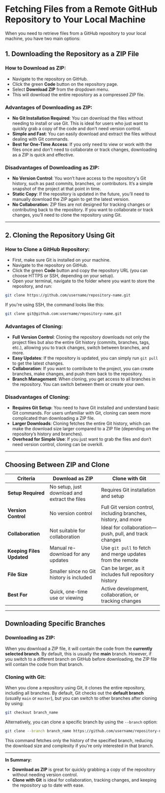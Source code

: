 
# Fetching Files from a Remote GitHub Repository to Your Local Machine

When you need to retrieve files from a GitHub repository to your local machine, you have two main options:

## 1. Downloading the Repository as a ZIP File

### How to Download as ZIP:
- Navigate to the repository on GitHub.
- Click the green **Code** button on the repository page.
- Select **Download ZIP** from the dropdown menu.
- This will download the entire repository as a compressed ZIP file.

### Advantages of Downloading as ZIP:
- **No Git Installation Required**: You can download the files without needing to install or use Git. This is ideal for users who just want to quickly grab a copy of the code and don't need version control.
- **Simple and Fast**: You can easily download and extract the files without dealing with Git commands.
- **Best for One-Time Access**: If you only need to view or work with the files once and don't need to collaborate or track changes, downloading as a ZIP is quick and effective.

### Disadvantages of Downloading as ZIP:
- **No Version Control**: You won’t have access to the repository's Git history, such as past commits, branches, or contributors. It’s a simple snapshot of the project at that point in time.
- **Static Copy**: If the repository is updated in the future, you’ll need to manually download the ZIP again to get the latest version.
- **No Collaboration**: ZIP files are not designed for tracking changes or contributing back to the repository. If you want to collaborate or track changes, you’ll need to clone the repository using Git.

---

## 2. Cloning the Repository Using Git

### How to Clone a GitHub Repository:
- First, make sure Git is installed on your machine.
- Navigate to the repository on GitHub.
- Click the green **Code** button and copy the repository URL (you can choose HTTPS or SSH, depending on your setup).
- Open your terminal, navigate to the folder where you want to store the repository, and run:

```bash
git clone https://github.com/username/repository-name.git
```

If you're using SSH, the command looks like this:

```bash
git clone git@github.com:username/repository-name.git
```

### Advantages of Cloning:
- **Full Version Control**: Cloning the repository downloads not only the project files but also the entire Git history (commits, branches, tags, etc.), allowing you to track changes, switch between branches, and more.
- **Easy Updates**: If the repository is updated, you can simply run `git pull` to get the latest changes.
- **Collaboration**: If you want to contribute to the project, you can create branches, make changes, and push them back to the repository.
- **Branch Management**: When cloning, you get access to all branches in the repository. You can switch between them or create your own.

### Disadvantages of Cloning:
- **Requires Git Setup**: You need to have Git installed and understand basic Git commands. For users unfamiliar with Git, cloning can seem more complicated than downloading a ZIP file.
- **Larger Downloads**: Cloning fetches the entire Git history, which can make the download size larger compared to a ZIP file (depending on the repository’s history and branches).
- **Overhead for Simple Use**: If you just want to grab the files and don’t need version control, cloning can be overkill.

---

## Choosing Between ZIP and Clone

| **Criteria**               | **Download as ZIP**                                      | **Clone with Git**                                              |
|----------------------------|----------------------------------------------------------|-----------------------------------------------------------------|
| **Setup Required**          | No setup, just download and extract the files             | Requires Git installation and setup                             |
| **Version Control**         | No version control                                       | Full Git version control, including branches, history, and more |
| **Collaboration**           | Not suitable for collaboration                           | Ideal for collaboration—push, pull, and track changes           |
| **Keeping Files Updated**   | Manual re-download for any updates                       | Use `git pull` to fetch and merge updates from the remote       |
| **File Size**               | Smaller since no Git history is included                 | Can be larger, as it includes full repository history           |
| **Best For**                | Quick, one-time use or viewing                           | Active development, collaboration, or tracking changes          |

---

## Downloading Specific Branches

### Downloading as ZIP:
When you download a ZIP file, it will contain the code from the **currently selected branch**. By default, this is usually the **main** branch. However, if you switch to a different branch on GitHub before downloading, the ZIP file will contain the code from that branch.

### Cloning with Git:
When you clone a repository using Git, it clones the entire repository, including all branches. By default, Git checks out the **default branch** (usually `main` or `master`), but you can switch to other branches after cloning by using:

```bash
git checkout branch_name
```

Alternatively, you can clone a specific branch by using the `--branch` option:

```bash
git clone --branch branch_name https://github.com/username/repository-name.git
```

This command fetches only the history of the specified branch, reducing the download size and complexity if you're only interested in that branch.

---

**In Summary:**
- **Download as ZIP** is great for quickly grabbing a copy of the repository without needing version control.
- **Clone with Git** is ideal for collaboration, tracking changes, and keeping the repository up to date with ease.
